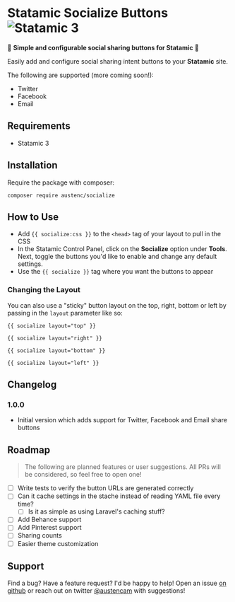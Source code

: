 # Statamic Socialize Buttons ![Statamic 3](https://img.shields.io/badge/statamic-3-blue.svg?style=flat-square)

🤩 **Simple and configurable social sharing buttons for Statamic** 🤩

Easily add and configure social sharing intent buttons to your ****Statamic**** site.

The following are supported (more coming soon!):

- Twitter
- Facebook
- Email

## Requirements

- Statamic 3

## Installation

Require the package with composer:

```
composer require austenc/socialize
```

## How to Use

- Add `{{ socialize:css }}` to the `<head>` tag of your layout to pull in the CSS
- In the Statamic Control Panel, click on the **Socialize** option under **Tools**. Next, toggle the buttons you'd like to enable and change any default settings.
- Use the `{{ socialize }}` tag where you want the buttons to appear

### Changing the Layout

You can also use a "sticky" button layout on the top, right, bottom or left by passing in the `layout` parameter like so:

```
{{ socialize layout="top" }}
```

```
{{ socialize layout="right" }}
```

```
{{ socialize layout="bottom" }}
```

```
{{ socialize layout="left" }}
```

## Changelog

### 1.0.0

- Initial version which adds support for Twitter, Facebook and Email share buttons

## Roadmap

> The following are planned features or user suggestions. All PRs will be considered, so feel free to open one!

- [ ] Write tests to verify the button URLs are generated correctly
- [ ] Can it cache settings in the stache instead of reading YAML file every time?
  - [ ] Is it as simple as using Laravel's caching stuff?
- [ ] Add Behance support
- [ ] Add Pinterest support
- [ ] Sharing counts
- [ ] Easier theme customization

## Support

Find a bug? Have a feature request? I'd be happy to help! Open an issue [on github](https://github.com/austenc/socialize)
or reach out on twitter [@austencam](https://twitter.com/austencam) with suggestions!
